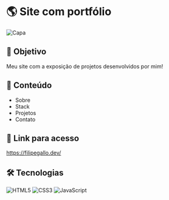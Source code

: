 # 🌎 Site com portfólio
![Capa](https://i.imgur.com/PkJKPRk.png)

## 🎯 Objetivo
Meu site com a exposição de projetos desenvolvidos por mim!

## 📰 Conteúdo
- Sobre
- Stack
- Projetos
- Contato

## 🔗 Link para acesso
https://filipegallo.dev/

## 🛠 Tecnologias
![HTML5](https://img.shields.io/badge/HTML5-E34F26?style=for-the-badge&logo=html5&logoColor=white)
![CSS3](https://img.shields.io/badge/CSS3-1572B6?style=for-the-badge&logo=css3&logoColor=white)
![JavaScript](https://img.shields.io/badge/JavaScript-F7DF1E?style=for-the-badge&logo=javascript&logoColor=black)
